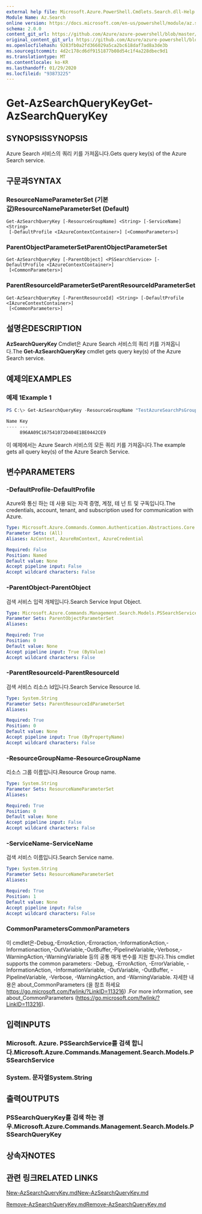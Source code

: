 ```yaml
---
external help file: Microsoft.Azure.PowerShell.Cmdlets.Search.dll-Help.xml
Module Name: Az.Search
online version: https://docs.microsoft.com/en-us/powershell/module/az.search/get-azsearchquerykey
schema: 2.0.0
content_git_url: https://github.com/Azure/azure-powershell/blob/master/src/Search/Search/help/Get-AzSearchQueryKey.md
original_content_git_url: https://github.com/Azure/azure-powershell/blob/master/src/Search/Search/help/Get-AzSearchQueryKey.md
ms.openlocfilehash: 9283fb0a2fd366029a5ca2bc618daf7ad8a3de3b
ms.sourcegitcommit: 4d2c178cd6df9151877b08d54c1f4a228dbec9d1
ms.translationtype: MT
ms.contentlocale: ko-KR
ms.lasthandoff: 01/29/2020
ms.locfileid: "93873225"
---
```

# <span data-ttu-id="6f846-101">Get-AzSearchQueryKey</span><span class="sxs-lookup"><span data-stu-id="6f846-101">Get-AzSearchQueryKey</span></span>

## <span data-ttu-id="6f846-102">SYNOPSIS</span><span class="sxs-lookup"><span data-stu-id="6f846-102">SYNOPSIS</span></span>
<span data-ttu-id="6f846-103">Azure Search 서비스의 쿼리 키를 가져옵니다.</span><span class="sxs-lookup"><span data-stu-id="6f846-103">Gets query key(s) of the Azure Search service.</span></span>

## <span data-ttu-id="6f846-104">구문과</span><span class="sxs-lookup"><span data-stu-id="6f846-104">SYNTAX</span></span>

### <span data-ttu-id="6f846-105">ResourceNameParameterSet (기본값)</span><span class="sxs-lookup"><span data-stu-id="6f846-105">ResourceNameParameterSet (Default)</span></span>
```
Get-AzSearchQueryKey [-ResourceGroupName] <String> [-ServiceName] <String>
 [-DefaultProfile <IAzureContextContainer>] [<CommonParameters>]
```

### <span data-ttu-id="6f846-106">ParentObjectParameterSet</span><span class="sxs-lookup"><span data-stu-id="6f846-106">ParentObjectParameterSet</span></span>
```
Get-AzSearchQueryKey [-ParentObject] <PSSearchService> [-DefaultProfile <IAzureContextContainer>]
 [<CommonParameters>]
```

### <span data-ttu-id="6f846-107">ParentResourceIdParameterSet</span><span class="sxs-lookup"><span data-stu-id="6f846-107">ParentResourceIdParameterSet</span></span>
```
Get-AzSearchQueryKey [-ParentResourceId] <String> [-DefaultProfile <IAzureContextContainer>]
 [<CommonParameters>]
```

## <span data-ttu-id="6f846-108">설명은</span><span class="sxs-lookup"><span data-stu-id="6f846-108">DESCRIPTION</span></span>
<span data-ttu-id="6f846-109">**AzSearchQueryKey** Cmdlet은 Azure Search 서비스의 쿼리 키를 가져옵니다.</span><span class="sxs-lookup"><span data-stu-id="6f846-109">The **Get-AzSearchQueryKey** cmdlet gets query key(s) of the Azure Search service.</span></span>

## <span data-ttu-id="6f846-110">예제의</span><span class="sxs-lookup"><span data-stu-id="6f846-110">EXAMPLES</span></span>

### <span data-ttu-id="6f846-111">예제 1</span><span class="sxs-lookup"><span data-stu-id="6f846-111">Example 1</span></span>
```powershell
PS C:\> Get-AzSearchQueryKey -ResourceGroupName "TestAzureSearchPsGroup" -ServiceName "pstestazuresearch01"

Name Key                             
---- ---                             
     896AA09C167541072D404E1BE0442CE9
```

<span data-ttu-id="6f846-112">이 예제에서는 Azure Search 서비스의 모든 쿼리 키를 가져옵니다.</span><span class="sxs-lookup"><span data-stu-id="6f846-112">The example gets all query key(s) of the Azure Search Service.</span></span>

## <span data-ttu-id="6f846-113">변수</span><span class="sxs-lookup"><span data-stu-id="6f846-113">PARAMETERS</span></span>

### <span data-ttu-id="6f846-114">-DefaultProfile</span><span class="sxs-lookup"><span data-stu-id="6f846-114">-DefaultProfile</span></span>
<span data-ttu-id="6f846-115">Azure와 통신 하는 데 사용 되는 자격 증명, 계정, 테 넌 트 및 구독입니다.</span><span class="sxs-lookup"><span data-stu-id="6f846-115">The credentials, account, tenant, and subscription used for communication with Azure.</span></span>

```yaml
Type: Microsoft.Azure.Commands.Common.Authentication.Abstractions.Core.IAzureContextContainer
Parameter Sets: (All)
Aliases: AzContext, AzureRmContext, AzureCredential

Required: False
Position: Named
Default value: None
Accept pipeline input: False
Accept wildcard characters: False
```

### <span data-ttu-id="6f846-116">-ParentObject</span><span class="sxs-lookup"><span data-stu-id="6f846-116">-ParentObject</span></span>
<span data-ttu-id="6f846-117">검색 서비스 입력 개체입니다.</span><span class="sxs-lookup"><span data-stu-id="6f846-117">Search Service Input Object.</span></span>

```yaml
Type: Microsoft.Azure.Commands.Management.Search.Models.PSSearchService
Parameter Sets: ParentObjectParameterSet
Aliases:

Required: True
Position: 0
Default value: None
Accept pipeline input: True (ByValue)
Accept wildcard characters: False
```

### <span data-ttu-id="6f846-118">-ParentResourceId</span><span class="sxs-lookup"><span data-stu-id="6f846-118">-ParentResourceId</span></span>
<span data-ttu-id="6f846-119">검색 서비스 리소스 Id입니다.</span><span class="sxs-lookup"><span data-stu-id="6f846-119">Search Service Resource Id.</span></span>

```yaml
Type: System.String
Parameter Sets: ParentResourceIdParameterSet
Aliases:

Required: True
Position: 0
Default value: None
Accept pipeline input: True (ByPropertyName)
Accept wildcard characters: False
```

### <span data-ttu-id="6f846-120">-ResourceGroupName</span><span class="sxs-lookup"><span data-stu-id="6f846-120">-ResourceGroupName</span></span>
<span data-ttu-id="6f846-121">리소스 그룹 이름입니다.</span><span class="sxs-lookup"><span data-stu-id="6f846-121">Resource Group name.</span></span>

```yaml
Type: System.String
Parameter Sets: ResourceNameParameterSet
Aliases:

Required: True
Position: 0
Default value: None
Accept pipeline input: False
Accept wildcard characters: False
```

### <span data-ttu-id="6f846-122">-ServiceName</span><span class="sxs-lookup"><span data-stu-id="6f846-122">-ServiceName</span></span>
<span data-ttu-id="6f846-123">검색 서비스 이름입니다.</span><span class="sxs-lookup"><span data-stu-id="6f846-123">Search Service name.</span></span>

```yaml
Type: System.String
Parameter Sets: ResourceNameParameterSet
Aliases:

Required: True
Position: 1
Default value: None
Accept pipeline input: False
Accept wildcard characters: False
```

### <span data-ttu-id="6f846-124">CommonParameters</span><span class="sxs-lookup"><span data-stu-id="6f846-124">CommonParameters</span></span>
<span data-ttu-id="6f846-125">이 cmdlet은-Debug,-ErrorAction,-Erroraction,-InformationAction,-Informationaction,-OutVariable,-OutBuffer,-PipelineVariable,-Verbose,-WarningAction,-WarningVariable 등의 공통 매개 변수를 지원 합니다.</span><span class="sxs-lookup"><span data-stu-id="6f846-125">This cmdlet supports the common parameters: -Debug, -ErrorAction, -ErrorVariable, -InformationAction, -InformationVariable, -OutVariable, -OutBuffer, -PipelineVariable, -Verbose, -WarningAction, and -WarningVariable.</span></span> <span data-ttu-id="6f846-126">자세한 내용은 about_CommonParameters (을 참조 하세요 https://go.microsoft.com/fwlink/?LinkID=113216) .</span><span class="sxs-lookup"><span data-stu-id="6f846-126">For more information, see about_CommonParameters (https://go.microsoft.com/fwlink/?LinkID=113216).</span></span>

## <span data-ttu-id="6f846-127">입력</span><span class="sxs-lookup"><span data-stu-id="6f846-127">INPUTS</span></span>

### <span data-ttu-id="6f846-128">Microsoft. Azure. PSSearchService를 검색 합니다.</span><span class="sxs-lookup"><span data-stu-id="6f846-128">Microsoft.Azure.Commands.Management.Search.Models.PSSearchService</span></span>

### <span data-ttu-id="6f846-129">System. 문자열</span><span class="sxs-lookup"><span data-stu-id="6f846-129">System.String</span></span>

## <span data-ttu-id="6f846-130">출력</span><span class="sxs-lookup"><span data-stu-id="6f846-130">OUTPUTS</span></span>

### <span data-ttu-id="6f846-131">PSSearchQueryKey를 검색 하는 경우.</span><span class="sxs-lookup"><span data-stu-id="6f846-131">Microsoft.Azure.Commands.Management.Search.Models.PSSearchQueryKey</span></span>

## <span data-ttu-id="6f846-132">상속자</span><span class="sxs-lookup"><span data-stu-id="6f846-132">NOTES</span></span>

## <span data-ttu-id="6f846-133">관련 링크</span><span class="sxs-lookup"><span data-stu-id="6f846-133">RELATED LINKS</span></span>

[<span data-ttu-id="6f846-134">New-AzSearchQueryKey.md</span><span class="sxs-lookup"><span data-stu-id="6f846-134">New-AzSearchQueryKey.md</span></span>](./New-AzSearchQueryKey.md)

[<span data-ttu-id="6f846-135">Remove-AzSearchQueryKey.md</span><span class="sxs-lookup"><span data-stu-id="6f846-135">Remove-AzSearchQueryKey.md</span></span>](./Remove-AzSearchQueryKey.md)